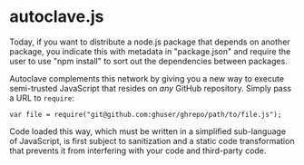 # autoclave.js

Today, if you want to distribute a node.js package that depends on another
package, you indicate this with metadata in "package.json" and require the user to
use "npm install" to sort out the dependencies between packages.

Autoclave complements this network by giving you a new way to execute semi-trusted
JavaScript that resides on *any* GitHub repository. Simply pass a URL to
`require`:

    var file = require("git@github.com:ghuser/ghrepo/path/to/file.js");

Code loaded this way, which must be written in a simplified sub-language of
JavaScript, is first subject to sanitization and a static code transformation that
prevents it from interfering with your code and third-party code.
